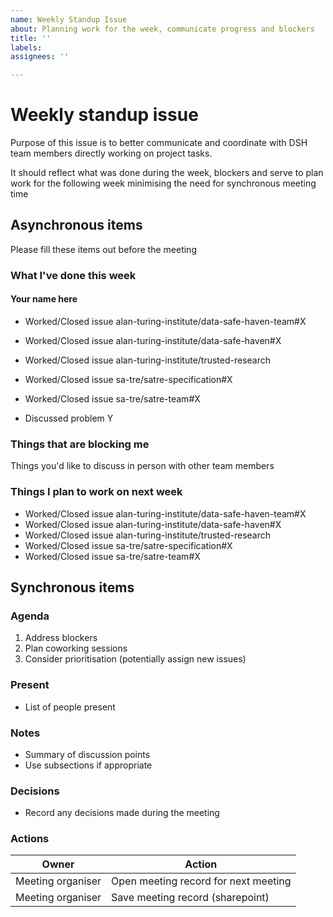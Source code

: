 ```yaml
---
name: Weekly Standup Issue
about: Planning work for the week, communicate progress and blockers
title: ''
labels: 
assignees: ''

---
```


# Weekly standup issue

Purpose of this issue is to better communicate and coordinate with DSH team members directly working on project tasks.

It should reflect what was done during the week, blockers and serve to plan work for the following week minimising the need for synchronous meeting time

## Asynchronous items


Please fill these items out before the meeting


### What I've done this week


#### Your name here

- Worked/Closed issue alan-turing-institute/data-safe-haven-team#X
- Worked/Closed issue alan-turing-institute/data-safe-haven#X
- Worked/Closed issue alan-turing-institute/trusted-research
- Worked/Closed issue sa-tre/satre-specification#X
- Worked/Closed issue sa-tre/satre-team#X

- Discussed problem Y



### Things that are blocking me


Things you'd like to discuss in person with other team members


### Things I plan to work on next week


- Worked/Closed issue alan-turing-institute/data-safe-haven-team#X
- Worked/Closed issue alan-turing-institute/data-safe-haven#X
- Worked/Closed issue alan-turing-institute/trusted-research
- Worked/Closed issue sa-tre/satre-specification#X
- Worked/Closed issue sa-tre/satre-team#X

## Synchronous items

### Agenda

1. Address blockers
2. Plan coworking sessions
3. Consider prioritisation (potentially assign new issues)

<!--
Please do not add additional agenda items.
Other issues can be dealt with in coworking time.
-->

### Present

- List of people present

### Notes

- Summary of discussion points
- Use subsections if appropriate

### Decisions

- Record any decisions made during the meeting

### Actions

| Owner             | Action                               |
| -------           | --------                             |
| Meeting organiser | Open meeting record for next meeting |
| Meeting organiser | Save meeting record (sharepoint)     |
